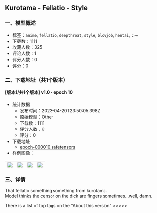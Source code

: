 ## Kurotama - Fellatio - Style
### 一、模型概述

- 标签：`anime`, `fellatio`, `deepthroat`, `style`, `blowjob`, `hentai`, `:>=`
- 下载数：1111
- 收藏人数：325
- 评论人数：1
- 评分人数：0
- 评分：0

### 二、下载地址（共1个版本）

#### [版本1/共1个版本] v1.0 - epoch 10

- 统计数据
  - 发布时间：2023-04-20T23:50:05.398Z
  - 原始模型：Other
  - 下载数：1111
  - 评分人数：0
  - 评分：0
- 下载地址
  - [epoch-000010.safetensors](https://civitai.com/api/download/models/51084)
- 样例图像：

| <img src="https://image.civitai.com/xG1nkqKTMzGDvpLrqFT7WA/3379508c-b3ad-41f2-843a-4f2737a83400/width=450/549978.jpeg" /> | <img src="https://image.civitai.com/xG1nkqKTMzGDvpLrqFT7WA/e3f9369c-ff60-4430-1063-8fbe83e79800/width=450/549981.jpeg" /> | <img src="https://image.civitai.com/xG1nkqKTMzGDvpLrqFT7WA/5e879ce6-998d-4de9-a612-302d6d2e6200/width=450/549982.jpeg" /> | <img src="https://image.civitai.com/xG1nkqKTMzGDvpLrqFT7WA/57d82e0a-de78-40f4-143a-f329b2b2b700/width=450/549979.jpeg" /> |
| ---- | ---- | ---- | ---- |


### 三、详情
<p>That fellatio something something from kurotama.<br />Model thinks the censor on the dick are fingers sometimes...well, damn.</p><p>There is a list of top tags on the "About this version" &gt;&gt;&gt;&gt;&gt;</p><p></p>
